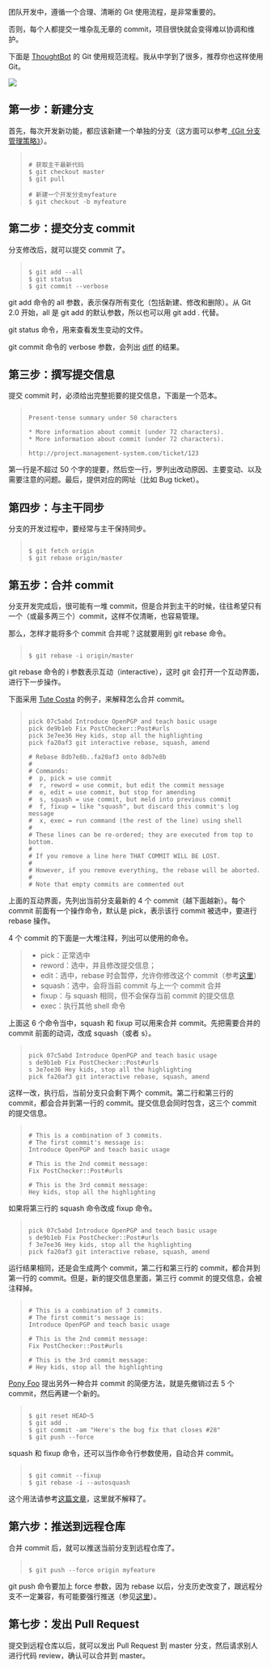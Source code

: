 团队开发中，遵循一个合理、清晰的 Git 使用流程，是非常重要的。

否则，每个人都提交一堆杂乱无章的 commit，项目很快就会变得难以协调和维护。

下面是 [ThoughtBot](https://github.com/thoughtbot/guides/tree/master/protocol/git) 的 Git 使用规范流程。我从中学到了很多，推荐你也这样使用 Git。

![](http://www.ruanyifeng.com/blogimg/asset/2015/bg2015080501.png)

## 第一步：新建分支

首先，每次开发新功能，都应该新建一个单独的分支（这方面可以参考[《Git 分支管理策略》](https://github.com/xiaorui2017/git/blob/master/Git%20%E5%88%86%E6%94%AF%E7%AE%A1%E7%90%86%E7%AD%96%E7%95%A5.md)）。

> ```
> 
> # 获取主干最新代码
> $ git checkout master
> $ git pull
> 
> # 新建一个开发分支myfeature
> $ git checkout -b myfeature
> 
> ```

## 第二步：提交分支 commit

分支修改后，就可以提交 commit 了。

> ```
> 
> $ git add --all
> $ git status
> $ git commit --verbose
> 
> ```

git add 命令的 all 参数，表示保存所有变化（包括新建、修改和删除）。从 Git 2.0 开始，all 是 git add 的默认参数，所以也可以用 git add . 代替。

git status 命令，用来查看发生变动的文件。

git commit 命令的 verbose 参数，会列出 [diff](https://github.com/xiaorui2017/git/blob/master/%E8%AF%BB%E6%87%82diff.md) 的结果。

## 第三步：撰写提交信息

提交 commit 时，必须给出完整扼要的提交信息，下面是一个范本。

> ```
> 
> Present-tense summary under 50 characters
> 
> * More information about commit (under 72 characters).
> * More information about commit (under 72 characters).
> 
> http://project.management-system.com/ticket/123
> 
> ```

第一行是不超过 50 个字的提要，然后空一行，罗列出改动原因、主要变动、以及需要注意的问题。最后，提供对应的网址（比如 Bug ticket）。

## 第四步：与主干同步

分支的开发过程中，要经常与主干保持同步。

> ```
> 
> $ git fetch origin
> $ git rebase origin/master
> 
> ```

## 第五步：合并 commit

分支开发完成后，很可能有一堆 commit，但是合并到主干的时候，往往希望只有一个（或最多两三个）commit，这样不仅清晰，也容易管理。

那么，怎样才能将多个 commit 合并呢？这就要用到 git rebase 命令。

> ```
> 
> $ git rebase -i origin/master
> 
> ```

git rebase 命令的 i 参数表示互动（interactive），这时 git 会打开一个互动界面，进行下一步操作。

下面采用 [Tute Costa](https://robots.thoughtbot.com/git-interactive-rebase-squash-amend-rewriting-history) 的例子，来解释怎么合并 commit。

> ```
> 
> pick 07c5abd Introduce OpenPGP and teach basic usage
> pick de9b1eb Fix PostChecker::Post#urls
> pick 3e7ee36 Hey kids, stop all the highlighting
> pick fa20af3 git interactive rebase, squash, amend
> 
> # Rebase 8db7e8b..fa20af3 onto 8db7e8b
> #
> # Commands:
> #  p, pick = use commit
> #  r, reword = use commit, but edit the commit message
> #  e, edit = use commit, but stop for amending
> #  s, squash = use commit, but meld into previous commit
> #  f, fixup = like "squash", but discard this commit's log message
> #  x, exec = run command (the rest of the line) using shell
> #
> # These lines can be re-ordered; they are executed from top to bottom.
> #
> # If you remove a line here THAT COMMIT WILL BE LOST.
> #
> # However, if you remove everything, the rebase will be aborted.
> #
> # Note that empty commits are commented out
> 
> ```

上面的互动界面，先列出当前分支最新的 4 个 commit（越下面越新）。每个 commit 前面有一个操作命令，默认是 pick，表示该行 commit 被选中，要进行 rebase 操作。

4 个 commit 的下面是一大堆注释，列出可以使用的命令。

> *   pick：正常选中
> *   reword：选中，并且修改提交信息；
> *   edit：选中，rebase 时会暂停，允许你修改这个 commit（参考[这里](https://schacon.github.io/gitbook/4_interactive_rebasing.html)）
> *   squash：选中，会将当前 commit 与上一个 commit 合并
> *   fixup：与 squash 相同，但不会保存当前 commit 的提交信息
> *   exec：执行其他 shell 命令

上面这 6 个命令当中，squash 和 fixup 可以用来合并 commit。先把需要合并的 commit 前面的动词，改成 squash（或者 s）。

> ```
> 
> pick 07c5abd Introduce OpenPGP and teach basic usage
> s de9b1eb Fix PostChecker::Post#urls
> s 3e7ee36 Hey kids, stop all the highlighting
> pick fa20af3 git interactive rebase, squash, amend
> 
> ```

这样一改，执行后，当前分支只会剩下两个 commit。第二行和第三行的 commit，都会合并到第一行的 commit。提交信息会同时包含，这三个 commit 的提交信息。

> ```
> 
> # This is a combination of 3 commits.
> # The first commit's message is:
> Introduce OpenPGP and teach basic usage
> 
> # This is the 2nd commit message:
> Fix PostChecker::Post#urls
> 
> # This is the 3rd commit message:
> Hey kids, stop all the highlighting
> 
> ```

如果将第三行的 squash 命令改成 fixup 命令。

> ```
> 
> pick 07c5abd Introduce OpenPGP and teach basic usage
> s de9b1eb Fix PostChecker::Post#urls
> f 3e7ee36 Hey kids, stop all the highlighting
> pick fa20af3 git interactive rebase, squash, amend
> 
> ```

运行结果相同，还是会生成两个 commit，第二行和第三行的 commit，都合并到第一行的 commit。但是，新的提交信息里面，第三行 commit 的提交信息，会被注释掉。

> ```
> 
> # This is a combination of 3 commits.
> # The first commit's message is:
> Introduce OpenPGP and teach basic usage
> 
> # This is the 2nd commit message:
> Fix PostChecker::Post#urls
> 
> # This is the 3rd commit message:
> # Hey kids, stop all the highlighting
> 
> ```

[Pony Foo](http://ponyfoo.com/articles/git-github-hacks) 提出另外一种合并 commit 的简便方法，就是先撤销过去 5 个 commit，然后再建一个新的。

> ```
> 
> $ git reset HEAD~5
> $ git add .
> $ git commit -am "Here's the bug fix that closes #28"
> $ git push --force
> 
> ```

squash 和 fixup 命令，还可以当作命令行参数使用，自动合并 commit。

> ```
> 
> $ git commit --fixup  
> $ git rebase -i --autosquash 
> 
> ```

这个用法请参考[这篇文章](http://fle.github.io/git-tip-keep-your-branch-clean-with-fixup-and-autosquash.html)，这里就不解释了。

## 第六步：推送到远程仓库

合并 commit 后，就可以推送当前分支到远程仓库了。

> ```
> 
> $ git push --force origin myfeature
> 
> ```

git push 命令要加上 force 参数，因为 rebase 以后，分支历史改变了，跟远程分支不一定兼容，有可能要强行推送（参见[这里](http://willi.am/blog/2014/08/12/the-dark-side-of-the-force-push/)）。

## 第七步：发出 Pull Request

提交到远程仓库以后，就可以发出 Pull Request 到 master 分支，然后请求别人进行代码 review，确认可以合并到 master。
